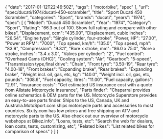 {
    "date": "2017-01-12T22:46:50Z",
    "tags": [
        "motorbike",
        "spec"
    ],
    "url": "spec\/ducati\/1974\/ducati-450-scrambler",
    "title": "Sport Ducati 450 Scrambler",
    "categories": "Sport",
    "brands": "ducati",
    "years": "1974",
    "spec": [
        {
            "Model": "Ducati 450 Scrambler",
            "Year": "1974",
            "Category": "Sport",
            "Rating": "66.3 out of 100. Show full rating and compare with other bikes",
            "Displacement, ccm": "435.00",
            "Displacement, cubic inches": "26.54",
            "Engine type": "Single cylinder, four-stroke",
            "Power, HP": "27.00",
            "Power at RPM": "7000",
            "Top speed, km\/h": "135.0",
            "Top speed, mph": "83.9",
            "Compression": "9.3:1",
            "Bore x stroke, mm": "86.0 x 75.0",
            "Bore x stroke, inches": "3.4 x 3.0",
            "Valves per cylinder": "2",
            "Fuel control": "Overhead Cams (OHC)",
            "Cooling system": "Air",
            "Gearbox": "5-speed",
            "Transmission type,final drive": "Chain",
            "Front tyre": "3.50-19",
            "Rear tyre": "4.00-18",
            "Front brakes": "Expanding brake",
            "Rear brakes": "Expanding brake",
            "Weight incl. oil, gas, etc, kg": "140.0",
            "Weight incl. oil, gas, etc, pounds": "308.6",
            "Fuel capacity, litres": "11.00",
            "Fuel capacity, gallons": "2.91",
            "Insurance costs": "Get estimated US insurance cost with a quote from Allstate Motorcycle Insurance",
            "Parts finder": "Chaparral provides online schematics & OEM parts for the US.   Motorcycle Superstore provides an easy-to-use parts finder. Ships to the US, Canada, UK and Australia.MotoSport.com ships motorcycle parts and accessories to most countries.    Sixity.com has low prices and free shipping on ATV and motorcycle parts to the US. Also check out our overview of motorcycle webshops at Bikez.info",
            "Loans, tests, etc": "Search the web for dealers, loan costs, tests, customizing, etc",
            "Related bikes": "List related bikes for comparison of specs"
        }
    ]
}